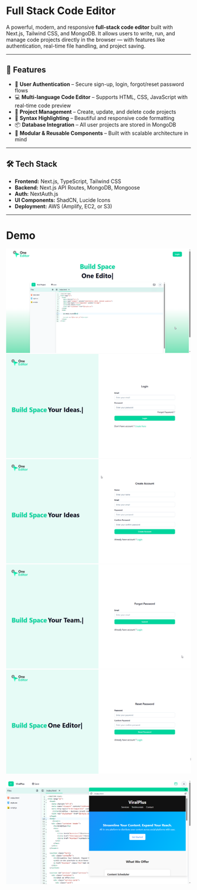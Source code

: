 #  Full Stack Code Editor

A powerful, modern, and responsive **full-stack code editor** built with Next.js,
Tailwind CSS, and MongoDB. It allows users to write, run, and manage code projects directly
in the browser — with features like authentication, 
real-time file handling, and project saving.

---

## 🚀 Features

- 🔐 **User Authentication** – Secure sign-up, login, forgot/reset password flows
- 💻 **Multi-language Code Editor** – Supports HTML, CSS, JavaScript with real-time code preview
- 📁 **Project Management** – Create, update, and delete code projects
- 🧠 **Syntax Highlighting** – Beautiful and responsive code formatting
- 📦 **Database Integration** – All user projects are stored in MongoDB
- 🧩 **Modular & Reusable Components** – Built with scalable architecture in mind

---



## 🛠️ Tech Stack

- **Frontend:** Next.js, TypeScript, Tailwind CSS
- **Backend:** Next.js API Routes, MongoDB, Mongoose
- **Auth:** NextAuth.js
- **UI Components:** ShadCN, Lucide Icons
- **Deployment:** AWS (Amplify, EC2, or S3)

---





# Demo 
![Alt text](/demo/1.png?raw=true "demo1")
![Alt text](/demo/2.png?raw=true "demo2")
![Alt text](/demo/3.png?raw=true "demo3")
![Alt text](/demo/4.png?raw=true "demo4")
![Alt text](/demo/5.png?raw=true "demo5")

![Alt text](/demo/8.png?raw=true "demo8")



 
